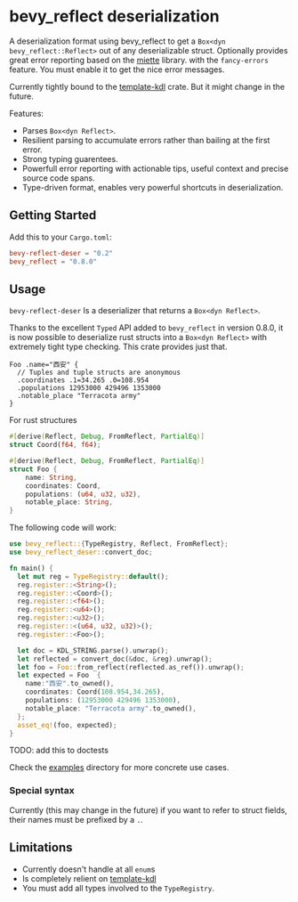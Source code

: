 # bevy_reflect deserialization

A deserialization format using bevy_reflect to 
get a `Box<dyn bevy_reflect::Reflect>` out of any deserializable struct.
Optionally provides great error reporting based on the [miette] library.
with the `fancy-errors` feature. You must enable it to get the nice error
messages.

Currently tightly bound to the [template-kdl] crate. But it might change
in the future.

Features:
* Parses `Box<dyn Reflect>`.
* Resilient parsing to accumulate errors rather than bailing at the first error.
* Strong typing guarentees.
* Powerfull error reporting with actionable tips, useful context and precise
  source code spans.
* Type-driven format, enables very powerful shortcuts in deserialization.

## Getting Started

Add this to your `Cargo.toml`:
```toml
bevy-reflect-deser = "0.2"
bevy_reflect = "0.8.0"
```

## Usage

`bevy-reflect-deser` Is a deserializer that returns a `Box<dyn Reflect>`.

Thanks to the excellent `Typed` API added to `bevy_reflect` in version
0.8.0, it is now possible to deserialize rust structs into a
`Box<dyn Reflect>` with extremely tight type checking. This crate provides
just that.

```kdl
Foo .name="西安" {
  // Tuples and tuple structs are anonymous
  .coordinates .1=34.265 .0=108.954
  .populations 12953000 429496 1353000
  .notable_place "Terracota army" 
}
```

For rust structures
```rust
#[derive(Reflect, Debug, FromReflect, PartialEq)]
struct Coord(f64, f64);

#[derive(Reflect, Debug, FromReflect, PartialEq)]
struct Foo {
    name: String,
    coordinates: Coord,
    populations: (u64, u32, u32),
    notable_place: String,
}
```

The following code will work:
```rust
use bevy_reflect::{TypeRegistry, Reflect, FromReflect};
use bevy_reflect_deser::convert_doc;

fn main() {
  let mut reg = TypeRegistry::default();
  reg.register::<String>();
  reg.register::<Coord>();
  reg.register::<f64>();
  reg.register::<u64>();
  reg.register::<u32>();
  reg.register::<(u64, u32, u32)>();
  reg.register::<Foo>();

  let doc = KDL_STRING.parse().unwrap();
  let reflected = convert_doc(&doc, &reg).unwrap();
  let foo = Foo::from_reflect(reflected.as_ref()).unwrap();
  let expected = Foo  {
    name:"西安".to_owned(),
    coordinates: Coord(108.954,34.265),
    populations: (12953000 429496 1353000),
    notable_place: "Terracota army".to_owned(),
  };
  asset_eq!(foo, expected);
}
```
TODO: add this to doctests

Check the [examples] directory for more concrete use cases.

### Special syntax

Currently (this may change in the future) if you want to refer to struct fields,
their names must be prefixed by a `.`.

## Limitations

* Currently doesn't handle at all `enum`s
* Is completely relient on [template-kdl]
* You must add all types involved to the `TypeRegistry`.

[template-kdl]: ../template-kdl/README.md
[miette]: https://crates.io/crates/miette
[examples]: ./examples
